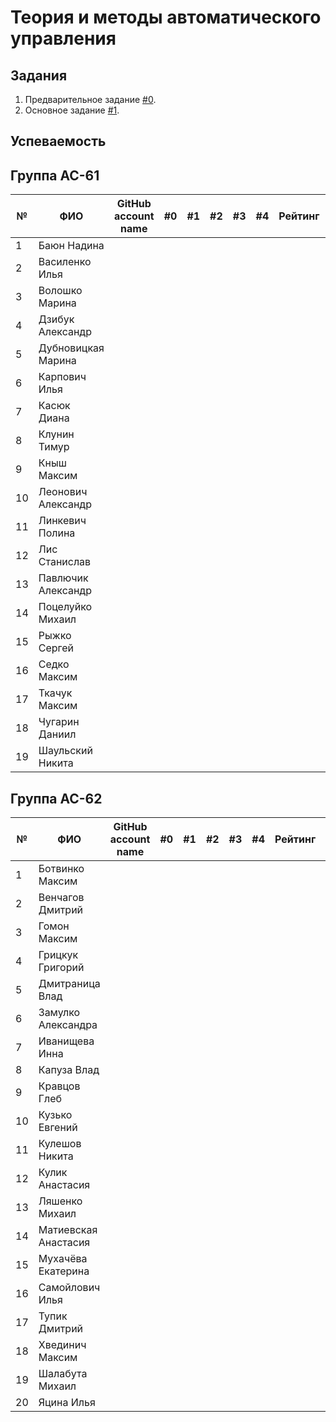 # Теория и методы автоматического управления

## Задания

1. Предварительное задание [#0](./tasks/task_00/readme.md).
2. Основное задание [#1](./tasks/task_01/readme.md).

## Успеваемость

## Группа АС-61

| №  | ФИО                            | GitHub account name                  | #0 | #1  | #2 | #3 | #4 | Рейтинг |Доклад        |
|----|--------------------------------|--------------------------------------|----|-----|----|----|----|---------|--------------|
| 1  | Баюн Надина                    |                                      |    |     |    |    |    |         |              |
| 2  | Василенко Илья                 |                                      |    |     |    |    |    |         |              |
| 3  | Волошко Марина                 |                                      |    |     |    |    |    |         |              |
| 4  | Дзибук Александр               |                                      |    |     |    |    |    |         |              |
| 5  | Дубновицкая Марина             |                                      |    |     |    |    |    |         |              |
| 6  | Карпович Илья                  |                                      |    |     |    |    |    |         |              |
| 7  | Касюк Диана                    |                                      |    |     |    |    |    |         |              |
| 8  | Клунин Тимур                   |                                      |    |     |    |    |    |         |              |
| 9  | Кныш Максим                    |                                      |    |     |    |    |    |         |              |
| 10 | Леонович Александр             |                                      |    |     |    |    |    |         |              |
| 11 | Линкевич Полина                |                                      |    |     |    |    |    |         |              |
| 12 | Лис Станислав                  |                                      |    |     |    |    |    |         |              |
| 13 | Павлючик Александр             |                                      |    |     |    |    |    |         |              |
| 14 | Поцелуйко Михаил               |                                      |    |     |    |    |    |         |              |
| 15 | Рыжко Сергей                   |                                      |    |     |    |    |    |         |              |
| 16 | Седко Максим                   |                                      |    |     |    |    |    |         |              |
| 17 | Ткачук Максим                  |                                      |    |     |    |    |    |         |              |
| 18 | Чугарин Даниил                 |                                      |    |     |    |    |    |         |              |
| 19 | Шаульский Никита               |                                      |    |     |    |    |    |         |              |

## Группа АС-62

| №  | ФИО                            | GitHub account name                  | #0 | #1  | #2 | #3 | #4 | Рейтинг |Доклад        |
|----|--------------------------------|--------------------------------------|----|-----|----|----|----|---------|--------------|
| 1  | Ботвинко Максим                |                                      |    |     |    |    |    |         |              |
| 2  | Венчагов Дмитрий               |                                      |    |     |    |    |    |         |              |
| 3  | Гомон Максим                   |                                      |    |     |    |    |    |         |              |
| 4  | Грицкук Григорий               |                                      |    |     |    |    |    |         |              |
| 5  | Дмитраница Влад                |                                      |    |     |    |    |    |         |              |
| 6  | Замулко Александра             |                                      |    |     |    |    |    |         |              |
| 7  | Иванищева Инна                 |                                      |    |     |    |    |    |         |              |
| 8  | Капуза Влад                    |                                      |    |     |    |    |    |         |              |
| 9  | Кравцов Глеб                   |                                      |    |     |    |    |    |         |              |
| 10 | Кузько Евгений                 |                                      |    |     |    |    |    |         |              |
| 11 | Кулешов Никита                 |                                      |    |     |    |    |    |         |              |
| 12 | Кулик Анастасия                |                                      |    |     |    |    |    |         |              |
| 13 | Ляшенко Михаил                 |                                      |    |     |    |    |    |         |              |
| 14 | Матиевская Анастасия           |                                      |    |     |    |    |    |         |              |
| 15 | Мухачёва Екатерина             |                                      |    |     |    |    |    |         |              |
| 16 | Самойлович Илья                |                                      |    |     |    |    |    |         |              |
| 17 | Тупик Дмитрий                  |                                      |    |     |    |    |    |         |              |
| 18 | Хвединич Максим                |                                      |    |     |    |    |    |         |              |
| 19 | Шалабута Михаил                |                                      |    |     |    |    |    |         |              |
| 20 | Яцина Илья                     |                                      |    |     |    |    |    |         |              |